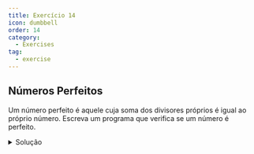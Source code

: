 ```yaml
---
title: Exercício 14
icon: dumbbell
order: 14
category:
  - Exercises
tag:
  - exercise
---
```


## Números Perfeitos

Um número perfeito é aquele cuja soma dos divisores próprios é igual ao próprio número. Escreva um programa que verifica se um número é perfeito.

<details>
  <summary>Solução</summary>

  ### Código
  ```js
    function verificarNumeroPerfeito(numero) {
        if (numero <= 0) {
            return 'Por favor, insira um número positivo.';
        }

        let somaDivisores = 0;

        for (let i = 1; i < numero; i++) {
            if (numero % i === 0) {
            somaDivisores += i;
            }
        }

        return somaDivisores === numero;
    }

    const numero1 = 28;
    const resultado1 = verificarNumeroPerfeito(numero1);
    console.log(`${numero1} é um número perfeito? ${resultado1 ? 'Sim' : 'Não'}`);

    const numero2 = 12;
    const resultado2 = verificarNumeroPerfeito(numero2);
    console.log(`${numero2} é um número perfeito? ${resultado2 ? 'Sim' : 'Não'}`);
  ```

  ### Explicação
  Neste programa, a função verificarNumeroPerfeito recebe um número como argumento e verifica se a soma dos seus divisores próprios é igual ao próprio número. A função retorna true se o número é perfeito e false caso contrário.

  Os exemplos com os números 28 e 12 são impressos no console para mostrar o resultado da verificação. Você pode substituir esses números por outros que deseja analisar.
</details>
